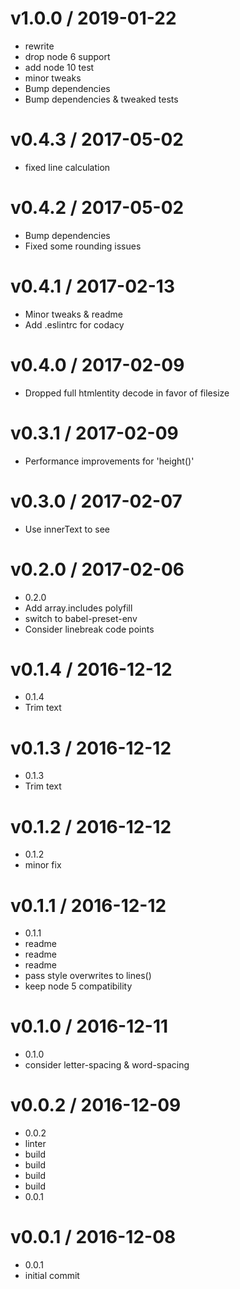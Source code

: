 # v1.0.0 / 2019-01-22

- rewrite
- drop node 6 support
- add node 10 test
- minor tweaks
- Bump dependencies
- Bump dependencies & tweaked tests

# v0.4.3 / 2017-05-02

- fixed line calculation

# v0.4.2 / 2017-05-02

- Bump dependencies
- Fixed some rounding issues

# v0.4.1 / 2017-02-13

- Minor tweaks & readme
- Add .eslintrc for codacy

# v0.4.0 / 2017-02-09

- Dropped full htmlentity decode in favor of filesize

# v0.3.1 / 2017-02-09

- Performance improvements for 'height()'

# v0.3.0 / 2017-02-07

- Use innerText to see <br/>

# v0.2.0 / 2017-02-06

- 0.2.0
- Add array.includes polyfill
- switch to babel-preset-env
- Consider linebreak code points

# v0.1.4 / 2016-12-12

- 0.1.4
- Trim text

# v0.1.3 / 2016-12-12

- 0.1.3
- Trim text

# v0.1.2 / 2016-12-12

- 0.1.2
- minor fix

# v0.1.1 / 2016-12-12

- 0.1.1
- readme
- readme
- readme
- pass style overwrites to lines()
- keep node 5 compatibility

# v0.1.0 / 2016-12-11

- 0.1.0
- consider letter-spacing & word-spacing

# v0.0.2 / 2016-12-09

- 0.0.2
- linter
- build
- build
- build
- build
- 0.0.1

# v0.0.1 / 2016-12-08

- 0.0.1
- initial commit
